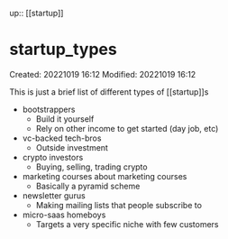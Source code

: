 up:: [[startup]]

# startup_types
Created: 20221019 16:12
Modified: 20221019 16:12

This is just a brief list of different types of [[startup]]s
- bootstrappers
	- Build it yourself
	- Rely on other income to get started (day job, etc)
- vc-backed tech-bros
	- Outside investment
- crypto investors
	- Buying, selling, trading crypto
- marketing courses about marketing courses
	- Basically a pyramid scheme
- newsletter gurus
	- Making mailing lists that people subscribe to
- micro-saas homeboys
	- Targets a very specific niche with few customers
